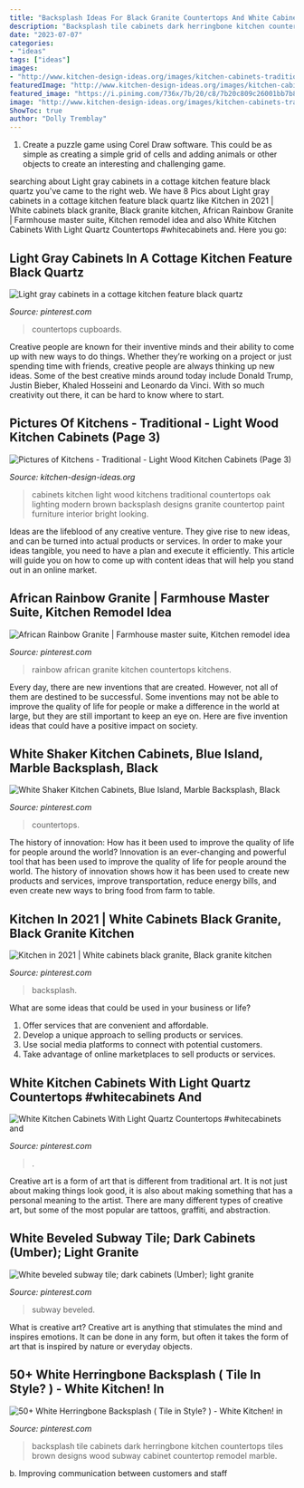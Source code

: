 ```yaml
---
title: "Backsplash Ideas For Black Granite Countertops And White Cabinets ~ 50+ White Herringbone Backsplash ( Tile In Style? )"
description: "Backsplash tile cabinets dark herringbone kitchen countertops tiles brown designs wood subway cabinet countertop remodel marble"
date: "2023-07-07"
categories:
- "ideas"
tags: ["ideas"]
images:
- "http://www.kitchen-design-ideas.org/images/kitchen-cabinets-traditional-light-wood-082-s18062776.jpg"
featuredImage: "http://www.kitchen-design-ideas.org/images/kitchen-cabinets-traditional-light-wood-082-s18062776.jpg"
featured_image: "https://i.pinimg.com/736x/7b/20/c8/7b20c809c26001bb7b8d21dba5ae148f.jpg"
image: "http://www.kitchen-design-ideas.org/images/kitchen-cabinets-traditional-light-wood-082-s18062776.jpg"
ShowToc: true
author: "Dolly Tremblay"
---
```



1. Create a puzzle game using Corel Draw software. This could be as simple as creating a simple grid of cells and adding animals or other objects to create an interesting and challenging game. 

	

		
searching about Light gray cabinets in a cottage kitchen feature black quartz you've came to the right web. We have 8 Pics about Light gray cabinets in a cottage kitchen feature black quartz like Kitchen in 2021 | White cabinets black granite, Black granite kitchen, African Rainbow Granite | Farmhouse master suite, Kitchen remodel idea and also White Kitchen Cabinets With Light Quartz Countertops #whitecabinets and. Here you go:
		
    
## Light Gray Cabinets In A Cottage Kitchen Feature Black Quartz

<img loading=lazy src="https://i.pinimg.com/736x/52/07/73/520773f986a74950d99d382843bae359.jpg" onerror="this.onerror=null;this.src='https://tse2.mm.bing.net/th?id=OIP.epVFreSpmaqMnL0MbuerDQHaLH&amp;pid=15.1';" alt="Light gray cabinets in a cottage kitchen feature black quartz">

_Source: pinterest.com_

>countertops cupboards. 

	

Creative people are known for their inventive minds and their ability to come up with new ways to do things. Whether they’re working on a project or just spending time with friends, creative people are always thinking up new ideas. Some of the best creative minds around today include Donald Trump, Justin Bieber, Khaled Hosseini and Leonardo da Vinci. With so much creativity out there, it can be hard to know where to start.

    
## Pictures Of Kitchens - Traditional - Light Wood Kitchen Cabinets (Page 3)

<img loading=lazy src="http://www.kitchen-design-ideas.org/images/kitchen-cabinets-traditional-light-wood-082-s18062776.jpg" onerror="this.onerror=null;this.src='https://tse3.mm.bing.net/th?id=OIP.l1mAaNIjb5CFX42KxZ12AgHaGH&amp;pid=15.1';" alt="Pictures of Kitchens - Traditional - Light Wood Kitchen Cabinets (Page 3)">

_Source: kitchen-design-ideas.org_

>cabinets kitchen light wood kitchens traditional countertops oak lighting modern brown backsplash designs granite countertop paint furniture interior bright looking. 

	

Ideas are the lifeblood of any creative venture. They give rise to new ideas, and can be turned into actual products or services. In order to make your ideas tangible, you need to have a plan and execute it efficiently. This article will guide you on how to come up with content ideas that will help you stand out in an online market.

    
## African Rainbow Granite | Farmhouse Master Suite, Kitchen Remodel Idea

<img loading=lazy src="https://i.pinimg.com/736x/51/b2/34/51b234f11dfdf60f88189b0b371eafd3.jpg" onerror="this.onerror=null;this.src='https://tse3.mm.bing.net/th?id=OIP.3Sq00qGcDPFXSZyeRZjROQHaJ3&amp;pid=15.1';" alt="African Rainbow Granite | Farmhouse master suite, Kitchen remodel idea">

_Source: pinterest.com_

>rainbow african granite kitchen countertops kitchens. 

	

Every day, there are new inventions that are created. However, not all of them are destined to be successful. Some inventions may not be able to improve the quality of life for people or make a difference in the world at large, but they are still important to keep an eye on. Here are five invention ideas that could have a positive impact on society.

    
## White Shaker Kitchen Cabinets, Blue Island, Marble Backsplash, Black

<img loading=lazy src="https://i.pinimg.com/736x/49/18/68/49186816b31d0cce41b8701eeba0dfef.jpg" onerror="this.onerror=null;this.src='https://tse1.mm.bing.net/th?id=OIP.LYQW-ZeyasBGHkyyR49u2wHaLG&amp;pid=15.1';" alt="White Shaker Kitchen Cabinets, Blue Island, Marble Backsplash, Black">

_Source: pinterest.com_

>countertops. 

	

The history of innovation: How has it been used to improve the quality of life for people around the world?
Innovation is an ever-changing and powerful tool that has been used to improve the quality of life for people around the world. The history of innovation shows how it has been used to create new products and services, improve transportation, reduce energy bills, and even create new ways to bring food from farm to table.

    
## Kitchen In 2021 | White Cabinets Black Granite, Black Granite Kitchen

<img loading=lazy src="https://i.pinimg.com/736x/de/0b/0c/de0b0c971e3b3eb89933146f35827dc1.jpg" onerror="this.onerror=null;this.src='https://tse1.mm.bing.net/th?id=OIP.3cjpUQj5OxO6vBpJDjFbyQHaJ3&amp;pid=15.1';" alt="Kitchen in 2021 | White cabinets black granite, Black granite kitchen">

_Source: pinterest.com_

>backsplash. 

	

What are some ideas that could be used in your business or life?
1. Offer services that are convenient and affordable.
2. Develop a unique approach to selling products or services.
3. Use social media platforms to connect with potential customers. 
4. Take advantage of online marketplaces to sell products or services.

    
## White Kitchen Cabinets With Light Quartz Countertops #whitecabinets And

<img loading=lazy src="https://i.pinimg.com/736x/35/c5/55/35c555591c83fdb0cbd23311226c268d.jpg" onerror="this.onerror=null;this.src='https://tse2.mm.bing.net/th?id=OIP.WGm3zx_uInJG9PzUGuxjewHaFj&amp;pid=15.1';" alt="White Kitchen Cabinets With Light Quartz Countertops #whitecabinets and">

_Source: pinterest.com_

>. 

	

Creative art is a form of art that is different from traditional art. It is not just about making things look good, it is also about making something that has a personal meaning to the artist. There are many different types of creative art, but some of the most popular are tattoos, graffiti, and abstraction.

    
## White Beveled Subway Tile; Dark Cabinets (Umber); Light Granite

<img loading=lazy src="https://i.pinimg.com/736x/7b/20/c8/7b20c809c26001bb7b8d21dba5ae148f.jpg" onerror="this.onerror=null;this.src='https://tse2.mm.bing.net/th?id=OIP.ph0Ts6AVsot-1ww-ypt6mAHaJ3&amp;pid=15.1';" alt="White beveled subway tile; dark cabinets (Umber); light granite">

_Source: pinterest.com_

>subway beveled. 

	

What is creative art?
Creative art is anything that stimulates the mind and inspires emotions. It can be done in any form, but often it takes the form of art that is inspired by nature or everyday objects.

    
## 50+ White Herringbone Backsplash ( Tile In Style? ) - White Kitchen! In

<img loading=lazy src="https://i.pinimg.com/736x/73/4d/b6/734db61b74018e376a3e9354c2fa8174.jpg" onerror="this.onerror=null;this.src='https://tse3.mm.bing.net/th?id=OIP.bg9n6gBVYQ2w9Nn8c_0wPAHaLH&amp;pid=15.1';" alt="50+ White Herringbone Backsplash ( Tile in Style? ) - White Kitchen! in">

_Source: pinterest.com_

>backsplash tile cabinets dark herringbone kitchen countertops tiles brown designs wood subway cabinet countertop remodel marble. 

	

b. Improving communication between customers and staff 

